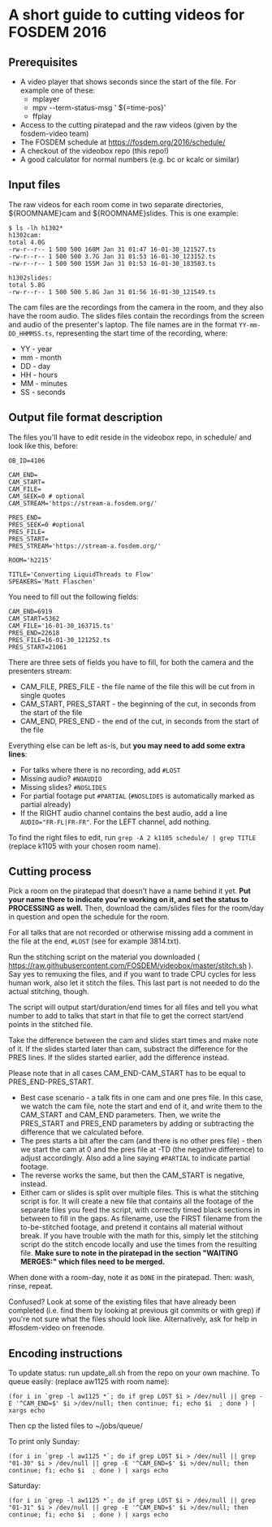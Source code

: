 A short guide to cutting videos for FOSDEM 2016
===============================================

Prerequisites
-------------

* A video player that shows seconds since the start of the file. For example one of these:
  * mplayer
  * mpv --term-status-msg '  ${=time-pos}'
  * ffplay
* Access to the cutting piratepad and the raw videos (given by the fosdem-video team)
* The FOSDEM schedule at https://fosdem.org/2016/schedule/
* A checkout of the videobox repo (this repo!)
* A good calculator for normal numbers (e.g. bc or kcalc or similar)


Input files
-----------

The raw videos for each room come in two separate directories, ${ROOMNAME}cam and ${ROOMNAME}slides. This is one example:

```
$ ls -lh h1302*
h1302cam:
total 4.0G
-rw-r--r-- 1 500 500 168M Jan 31 01:47 16-01-30_121527.ts
-rw-r--r-- 1 500 500 3.7G Jan 31 01:53 16-01-30_123152.ts
-rw-r--r-- 1 500 500 155M Jan 31 01:53 16-01-30_183503.ts

h1302slides:
total 5.8G
-rw-r--r-- 1 500 500 5.8G Jan 31 01:56 16-01-30_121549.ts
```

The cam files are the recordings from the camera in the room, and they also have the room audio. The slides files contain the recordings from the screen and audio of the presenter's laptop. The file names are in the format `YY-mm-DD_HHMMSS.ts`, representing the start time of the recording, where:
* YY - year
* mm - month
* DD - day
* HH - hours
* MM - minutes
* SS - seconds


Output file format description
------------------------------

The files you'll have to edit reside in the videobox repo, in schedule/ and look like this, before:

```
OB_ID=4106

CAM_END=
CAM_START=
CAM_FILE=
CAM_SEEK=0 # optional
CAM_STREAM='https://stream-a.fosdem.org/'

PRES_END=
PRES_SEEK=0 #optional
PRES_FILE=
PRES_START=
PRES_STREAM='https://stream-a.fosdem.org/'

ROOM='h2215'

TITLE='Converting LiquidThreads to Flow'
SPEAKERS='Matt Flaschen'
```

You need to fill out the following fields:

```
CAM_END=6919
CAM_START=5362
CAM_FILE='16-01-30_163715.ts'
PRES_END=22618
PRES_FILE=16-01-30_121252.ts
PRES_START=21061
```
There are three sets of fields you have to fill, for both the camera and the presenters stream:
* CAM_FILE, PRES_FILE - the file name of the file this will be cut from in single quotes
* CAM_START, PRES_START - the beginning of the cut, in seconds from the start of the file
* CAM_END, PRES_END - the end of the cut, in seconds from the start of the file

Everything else can be left as-is, but __you may need to add some extra lines__:
* For talks where there is no recording, add `#LOST`
* Missing audio? `#NOAUDIO`
* Missing slides? `#NOSLIDES`
* For partial footage put `#PARTIAL`  (`#NOSLIDES` is automatically marked as partial already)
* If the RIGHT audio channel contains the best audio, add a line `AUDIO="FR-FL|FR-FR"`. For the LEFT channel, add nothing.

To find the right files to edit, run `grep -A 2 k1105 schedule/ | grep TITLE` (replace k1105 with your chosen room name).

Cutting process
---------------

Pick a room on the piratepad that doesn't have a name behind it yet. __Put your name there to indicate you're working on it, and set the status to PROCESSING as well.__
Then, download the cam/slides files for the room/day in question and open the schedule for the room.

For all talks that are not recorded or otherwise missing add a comment in the file at the end, `#LOST` (see for example 3814.txt).

Run the stitching script on the material you downloaded ( https://raw.githubusercontent.com/FOSDEM/videobox/master/stitch.sh ). Say yes to remuxing the files, and if you want to trade CPU cycles for less human work, also let it stitch the files. This last part is not needed to do the actual stitching, though.

The script will output start/duration/end times for all files and tell you what number to add to talks that start in that file to get the correct start/end points in the stitched file.

Take the difference between the cam and slides start times and make note of it. If the slides started later than cam, substract the difference for the PRES lines. If the slides started earlier, add the difference instead.

Please note that in all cases CAM_END-CAM_START has to be equal to PRES_END-PRES_START.

* Best case scenario - a talk fits in one cam and one pres file. In this case, we watch the cam file, note the start and end of it, and write them to the CAM_START and CAM_END parameters. Then, we write the PRES_START and PRES_END parameters by adding or subtracting the difference that we calculated before.
* The pres starts a bit after the cam (and there is no other pres file) - then we start the cam at 0 and the pres file at -TD (the negative difference) to adjust accordingly. Also add a line saying `#PARTIAL` to indicate partial footage.
* The reverse works the same, but then the CAM_START is negative, instead.
* Either cam or slides is split over multiple files. This is what the stitching script is for. It will create a new file that contains all the footage of the separate files you feed the script, with correctly timed black sections in between to fill in the gaps. As filename, use the FIRST filename from the to-be-stitched footage, and pretend it contains all material without break. If you have trouble with the math for this, simply let the stitching script do the stitch encode locally and use the times from the resulting file. __Make sure to note in the piratepad in the section "WAITING MERGES:" which files need to be merged.__

When done with a room-day, note it as `DONE` in the piratepad. Then: wash, rinse, repeat.

Confused? Look at some of the existing files that have already been completed (i.e. find them by looking at previous git commits or with grep) if you're not sure what the files should look like. Alternatively, ask for help in #fosdem-video on freenode.


Encoding instructions
---------------------
To update status: run update_all.sh from the repo on your own machine.
To queue easily: (replace aw1125 with room name):
```
(for i in `grep -l aw1125 *`; do if grep LOST $i > /dev/null || grep -E '^CAM_END=$' $i >/dev/null; then continue; fi; echo $i  ; done ) | xargs echo
```
Then cp the listed files to ~/jobs/queue/

To print only Sunday:
```
(for i in `grep -l aw1125 *`; do if grep LOST $i > /dev/null || grep "01-30" $i > /dev/null || grep -E '^CAM_END=$' $i >/dev/null; then continue; fi; echo $i  ; done ) | xargs echo
```
Saturday:
```
(for i in `grep -l aw1125 *`; do if grep LOST $i > /dev/null || grep "01-31" $i > /dev/null || grep -E '^CAM_END=$' $i >/dev/null; then continue; fi; echo $i  ; done ) | xargs echo
```
